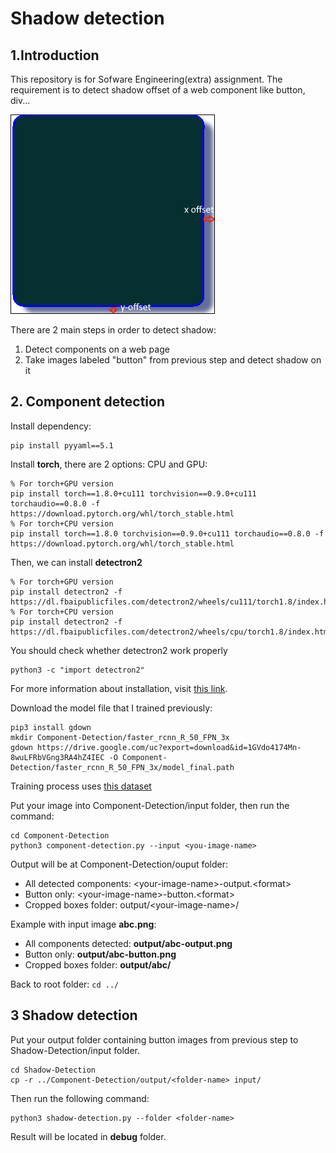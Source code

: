 # Shadow detection

## 1.Introduction
This repository is for Sofware Engineering(extra) assignment. The requirement is to detect shadow offset of a web component like button, div...  

![Shadow detection](images/offset.png)

There are 2 main steps in order to detect shadow:
1. Detect components on a web page
2. Take images labeled "button" from previous step and detect shadow on it
## 2. Component detection
Install dependency:
```
pip install pyyaml==5.1
```

Install **torch**, there are 2 options: CPU and GPU:
```
% For torch+GPU version
pip install torch==1.8.0+cu111 torchvision==0.9.0+cu111 torchaudio==0.8.0 -f https://download.pytorch.org/whl/torch_stable.html
% For torch+CPU version
pip install torch==1.8.0 torchvision==0.9.0+cu111 torchaudio==0.8.0 -f https://download.pytorch.org/whl/torch_stable.html
```
Then, we can install **detectron2**
```
% For torch+GPU version
pip install detectron2 -f https://dl.fbaipublicfiles.com/detectron2/wheels/cu111/torch1.8/index.html
% For torch+CPU version
pip install detectron2 -f https://dl.fbaipublicfiles.com/detectron2/wheels/cpu/torch1.8/index.html
```
You should check whether detectron2 work properly
```
python3 -c "import detectron2"
```

For more information about installation, visit [this link](https://detectron2.readthedocs.io/en/latest/tutorials/install.html).

Download the model file that I trained previously:
```
pip3 install gdown
mkdir Component-Detection/faster_rcnn_R_50_FPN_3x
gdown https://drive.google.com/uc?export=download&id=1GVdo4174Mn-8wuLFRbVGng3RA4hZ4IEC -O Component-Detection/faster_rcnn_R_50_FPN_3x/model_final.path
```
Training process uses [this dataset](https://public.roboflow.com/object-detection/website-screenshots)

Put your image into Component-Detection/input folder, then run the command:
```
cd Component-Detection
python3 component-detection.py --input <you-image-name>
```
Output will be at Component-Detection/ouput folder:

* All detected components: \<your-image-name\>-output.\<format\>
* Button only: \<your-image-name\>-button.\<format\>
* Cropped boxes folder: output/\<your-image-name\>/

Example with input image **abc.png**:
* All components detected: **output/abc-output.png**
* Button only: **output/abc-button.png**
* Cropped boxes folder: **output/abc/**

Back to root folder:
`
cd ../
`
## 3 Shadow detection
Put your output folder containing button images from previous step to Shadow-Detection/input folder.

```
cd Shadow-Detection
cp -r ../Component-Detection/output/<folder-name> input/ 
```

Then run the following command:

```
python3 shadow-detection.py --folder <folder-name>
```
Result will be located in **debug** folder.
